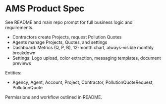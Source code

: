 # AMS Product Spec

See README and main repo prompt for full business logic and requirements.

- Contractors create Projects, request Pollution Quotes
- Agents manage Projects, Quotes, and settings
- Dashboard: Metrics (Q, P, B), 12-month chart, always-visible monthly breakdown
- Settings: Logo upload, color extraction, messaging templates, document previews

Entities:
- Agency, Agent, Account, Project, Contractor, PollutionQuoteRequest, PollutionQuote

Permissions and workflow outlined in README.
